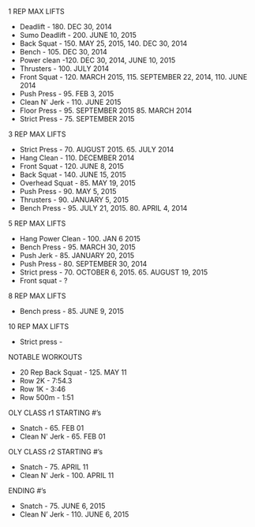 1 REP MAX LIFTS

- Deadlift - 180. DEC 30, 2014
- Sumo Deadlift - 200. JUNE 10, 2015
- Back Squat - 150. MAY 25, 2015, 140. DEC 30, 2014
- Bench - 105. DEC 30, 2014
- Power clean -120. DEC 30, 2014, JUNE 10, 2015
- Thrusters - 100. JULY 2014
- Front Squat - 120. MARCH 2015, 115. SEPTEMBER 22, 2014, 110. JUNE 2014
- Push Press - 95. FEB 3, 2015
- Clean N' Jerk - 110. JUNE 2015
- Floor Press - 95. SEPTEMBER 2015 85. MARCH 2014
- Strict Press - 75. SEPTEMBER 2015

3 REP MAX LIFTS

- Strict Press - 70. AUGUST 2015. 65. JULY 2014
- Hang Clean - 110. DECEMBER 2014
- Front Squat - 120. JUNE 8, 2015
- Back Squat - 140. JUNE 15, 2015
- Overhead Squat - 85. MAY 19, 2015
- Push Press - 90. MAY 5, 2015
- Thrusters - 90. JANUARY 5, 2015
- Bench Press - 95. JULY 21, 2015. 80. APRIL 4, 2014

5 REP MAX LIFTS

- Hang Power Clean - 100. JAN 6 2015
- Bench Press - 95. MARCH 30, 2015
- Push Jerk - 85. JANUARY 20, 2015
- Push Press - 80. SEPTEMBER 30, 2014
- Strict press - 70. OCTOBER 6, 2015. 65. AUGUST 19, 2015
- Front squat - ?

8 REP MAX LIFTS

- Bench press - 85. JUNE 9, 2015

10 REP MAX LIFTS

- Strict press -

NOTABLE WORKOUTS

- 20 Rep Back Squat - 125. MAY 11
- Row 2K - 7:54.3
- Row 1K - 3:46
- Row 500m - 1:51

OLY CLASS r1
STARTING #’s

- Snatch - 65. FEB 01
- Clean N' Jerk - 65. FEB 01

OLY CLASS r2
STARTING #’s

- Snatch - 75. APRIL 11
- Clean N' Jerk - 100. APRIL 11

ENDING #’s

- Snatch - 75. JUNE 6, 2015
- Clean N’ Jerk - 110. JUNE 6, 2015